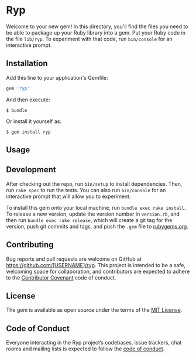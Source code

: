 # Ryp

Welcome to your new gem! In this directory, you'll find the files you need to be able to package up your Ruby library into a gem. Put your Ruby code in the file `lib/ryp`. To experiment with that code, run `bin/console` for an interactive prompt.

## Installation

Add this line to your application's Gemfile:

```ruby
gem 'ryp'
```

And then execute:

    $ bundle

Or install it yourself as:

    $ gem install ryp

## Usage


## Development

After checking out the repo, run `bin/setup` to install dependencies. Then, run `rake spec` to run the tests. You can also run `bin/console` for an interactive prompt that will allow you to experiment.

To install this gem onto your local machine, run `bundle exec rake install`. To release a new version, update the version number in `version.rb`, and then run `bundle exec rake release`, which will create a git tag for the version, push git commits and tags, and push the `.gem` file to [rubygems.org](https://rubygems.org).

## Contributing

Bug reports and pull requests are welcome on GitHub at https://github.com/[USERNAME]/ryp. This project is intended to be a safe, welcoming space for collaboration, and contributors are expected to adhere to the [Contributor Covenant](http://contributor-covenant.org) code of conduct.

## License

The gem is available as open source under the terms of the [MIT License](https://opensource.org/licenses/MIT).

## Code of Conduct

Everyone interacting in the Ryp project’s codebases, issue trackers, chat rooms and mailing lists is expected to follow the [code of conduct](https://github.com/[USERNAME]/ryp/blob/master/CODE_OF_CONDUCT.md).
